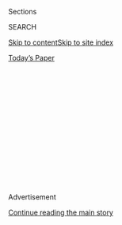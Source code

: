 <div id="app">

<div>

<div>

<div>

<div class="NYTAppHideMasthead css-1q2w90k e1suatyy0">

<div class="section css-ui9rw0 e1suatyy2">

<div class="css-eph4ug er09x8g0">

<div class="css-6n7j50">

</div>

<span class="css-1dv1kvn">Sections</span>

<div class="css-10488qs">

<span class="css-1dv1kvn">SEARCH</span>

</div>

[Skip to content](#site-content)[Skip to site
index](#site-index)

</div>

<div class="css-10698na e1huz5gh0">

</div>

</div>

<div id="masthead-bar-one" class="section hasLinks css-15hmgas e1csuq9d3">

<div class="css-uqyvli e1csuq9d0">

</div>

<div class="css-1uqjmks e1csuq9d1">

</div>

<div class="css-9e9ivx">

[](https://myaccount.nytimes3xbfgragh.onion/auth/login?response_type=cookie&client_id=vi)

</div>

<div class="css-1bvtpon e1csuq9d2">

[Today’s
Paper](https://www.nytimes3xbfgragh.onion/section/todayspaper)

</div>

</div>

</div>

</div>

<div data-aria-hidden="false">

<div id="site-content" data-role="main">

<div>

<div class="css-1aor85t" style="opacity:0.000000001;z-index:-1;visibility:hidden">

<div class="css-1hqnpie">

<div class="css-epjblv">

<span class="css-17xtcya">[Opinion](/section/opinion)</span><span class="css-x15j1o">|</span><span class="css-fwqvlz">What
Will a Post-Trump G.O.P. Look
Like?</span>

</div>

<div class="css-k008qs">

<div class="css-1iwv8en">

<span class="css-18z7m18"></span>

<div>

</div>

</div>

<span class="css-1n6z4y">https://nyti.ms/3jFfV4Z</span>

<div class="css-1705lsu">

<div class="css-4xjgmj">

<div class="css-4skfbu" data-role="toolbar" data-aria-label="Social Media Share buttons, Save button, and Comments Panel with current comment count" data-testid="share-tools">

  - 
  - 
  - 
  - 
    
    <div class="css-6n7j50">
    
    </div>

  - 
  - 

</div>

</div>

</div>

</div>

</div>

</div>

<div id="NYT_TOP_BANNER_REGION" class="css-13pd83m">

</div>

<div id="top-wrapper" class="css-1sy8kpn">

<div id="top-slug" class="css-l9onyx">

Advertisement

</div>

[Continue reading the main
story](#after-top)

<div class="ad top-wrapper" style="text-align:center;height:100%;display:block;min-height:250px">

<div id="top" class="place-ad" data-position="top" data-size-key="top">

</div>

</div>

<div id="after-top">

</div>

</div>

<div>

<div class="css-v5btjw etb61u70">

<div class="css-v05ibm etb61u71">

[Opinion](/section/opinion)

</div>

</div>

<div id="sponsor-wrapper" class="css-1hyfx7x">

<div id="sponsor-slug" class="css-19vbshk">

Supported by

</div>

[Continue reading the main
story](#after-sponsor)

<div id="sponsor" class="ad sponsor-wrapper" style="text-align:center;height:100%;display:block">

</div>

<div id="after-sponsor">

</div>

</div>

<div class="css-186x18t">

</div>

<div class="css-1vkm6nb ehdk2mb0">

# What Will a Post-Trump G.O.P. Look Like?

</div>

And consider, what will it take for the Republican Party to begin to
heal itself?

<div class="css-18e8msd">

<div class="css-vp77d3 epjyd6m0">

<div class="css-1p10dcb ey68jwv0" data-aria-hidden="true">

[![Bret
Stephens](https://static01.graylady3jvrrxbe.onion/images/2017/08/27/insider/bretstephens/bretstephens-thumbLarge-v6.png
"Bret Stephens")](https://www.nytimes3xbfgragh.onion/by/bret-stephens)

</div>

<div class="css-1baulvz">

By [<span class="css-1baulvz last-byline" itemprop="name">Bret
Stephens</span>](https://www.nytimes3xbfgragh.onion/by/bret-stephens)

<div class="css-8atqhb">

Opinion Columnist

</div>

</div>

</div>

  - July 27,
    2020

  - 
    
    <div class="css-4xjgmj">
    
    <div class="css-d8bdto" data-role="toolbar" data-aria-label="Social Media Share buttons, Save button, and Comments Panel with current comment count" data-testid="share-tools">
    
      - 
      - 
      - 
      - 
        
        <div class="css-6n7j50">
        
        </div>
    
      - 
      - 
    
    </div>
    
    </div>

</div>

<div class="css-79elbk" data-testid="photoviewer-wrapper">

<div class="css-z3e15g" data-testid="photoviewer-wrapper-hidden">

</div>

<div class="css-1a48zt4 ehw59r15" data-testid="photoviewer-children">

![<span class="css-16f3y1r e13ogyst0" data-aria-hidden="true">The
closing day of the Republican National Convention in
2016.</span><span class="css-cnj6d5 e1z0qqy90" itemprop="copyrightHolder"><span class="css-1ly73wi e1tej78p0">Credit...</span><span><span>Damon
Winter/The New York
Times</span></span></span>](https://static01.graylady3jvrrxbe.onion/images/2020/07/28/opinion/27stephensWeb/27stephensWeb-articleLarge.jpg?quality=75&auto=webp&disable=upscale)

</div>

</div>

</div>

<div class="section meteredContent css-1r7ky0e" name="articleBody" itemprop="articleBody">

<div class="css-1fanzo5 StoryBodyCompanionColumn">

<div class="css-53u6y8">

If Donald Trump stages another come-from-behind victory in November —
helped, in all likelihood, [by the collapse of public order in American
cities](https://www.nytimes3xbfgragh.onion/2020/07/26/us/protests-portland-seattle-trump.html?action=click&module=Top%20Stories&pgtype=Homepage)
— the Republican Party will become an oddity for the Trump Organization:
the only entity it owns but does not brand. Not only will Trump remain
in office for another term, but the Trumpers will also dominate the
G.O.P. for another generation.

Look for Tom Cotton to be the likely nominee in 2024 (with — why not? —
Laura Ingraham as his running mate).

And if Trump loses? Then the future of the party will be up for grabs.
It’s time to start thinking about who can grab it, who should, and who
will.

Much depends on the margin of defeat. If it’s razor thin and comes down
to a vote-count dispute in a single state, as it did in Florida in 2000,
Trump will almost surely allege fraud, claim victory and set off a
constitutional crisis. As Ohio State law professor Edward Foley noted
last year [in a must-read law review
article](https://lawecommons.luc.edu/cgi/viewcontent.cgi?article=2719&context=luclj),
a state like Pennsylvania could send competing certificates of electoral
votes to Congress. Interpretive ambiguities in the 12th Amendment and
the Electoral Count Act of 1887 could deadlock the House and the Senate.
We could have two self-declared presidents on the eve of next year’s
inauguration.

</div>

</div>

<div class="css-1fanzo5 StoryBodyCompanionColumn">

<div class="css-53u6y8">

Who controls the nuclear football in that event is a question someone
needs to start thinking about right now.

But let’s assume Trump loses narrowly but indisputably. In that case,
the Trump family will do what it can to retain control of the G.O.P.

Tommy Hicks Jr., [the current Republican National Committee
co-chairman](https://www.buzzfeednews.com/article/tariniparti/trump-tommy-hicks-rnc-co-chair),
is one possible candidate to move up to become chairman, and run the
R.N.C., but the likelier choice is Hicks’s good friend Donald Trump Jr.
The Trumpers will make the argument that NeverTrumpers cost them the
election and are thus responsible for everything bad that might happen
in a Biden administration, from crime on the streets to liberal Supreme
Court picks to some future Benghazi-type episode.

Something unpleasant might come of this. It tends to happen whenever a
large mass of conformists convince themselves that they’ve been betrayed
by a nonconforming minority in their midst.

Then there’s the third scenario: An overwhelming and humiliating Trump
defeat, on the order of George H.W. Bush’s 168 to 370 electoral vote
loss to Bill Clinton in 1992.

</div>

</div>

<div class="css-1fanzo5 StoryBodyCompanionColumn">

<div class="css-53u6y8">

The infighting will begin the moment Florida, North Carolina or any
other must-win state for Trump is called for Joe Biden. It will pit two
main camps against each other. On the right, it will be the What Were We
Thinking? side of the party. On the further right, the Trump Didn’t Go
Far Enough side. Think of it as a cage match between Marco Rubio and
Tucker Carlson for the soul of the G.O.P.

Both sides will recognize that Trump was a uniquely incompetent
executive who — as in his business dealings — always proved his own
worst enemy, always squandered his luck, never learned from his
mistakes, never grew in office. Both sides will want to wash their hands
of the soon-to-be-former president, his obnoxious relatives, their
intellectual vacuity and their self-dealing ways. And both will have to
tread carefully around a wounded and bitter man who, like a minefield
laid for some long-ago war, still has the power to kill anyone who
missteps.

That’s where agreement ends. The What Were We Thinking? Republicans will
want to hurry the party back to some version of what it was when Paul
Ryan was its star. They’ll want to pretend that Trump never happened.
They will organize a task force composed of former party worthies to
write an election post-mortem, [akin to what then-G.O.P. chair Reince
Priebus did
after 2012,](https://online.wsj.com/public/resources/documents/RNCreport03182013.pdf)
emphasizing the need to repair relations with minorities, women and
younger voters. They’ll talk up the virtues of Republicans as reformers
and problem-solvers, not Know-Nothings and culture warriors.

The Didn’t Go Far Enough camp will make the opposite case. They’ll note
that Trump never built the wall, never got U.S. troops out of the Middle
East, never drained the swamp of Beltway corruption, ended NAFTA in name
only, did Wall Street’s bidding at Main Street’s expense, and “owned the
libs” on Twitter while losing the broader battle of ideas. This camp
will seek a new champion: Trump plus a brain.

These are two deeply unattractive versions of the party of Lincoln, one
feckless, the other fanatical. Even so, all who care about the health of
American democracy should hold their noses and hope the feckless side
prevails.

As with the Democrats after Jimmy Carter’s defeat in 1980, it will
probably take more than one electoral shellacking for
conservative-leaning voters to appreciate the scale of disaster that
Trump’s presidency inflicted on the party and the country. It will
probably also take more than one defeat for the party to learn that
electoral contests should still be waged, and won, near the center of
the ideological spectrum, not the fringe.

But everything has to start somewhere. A decisive Trump loss in November
isn’t a sufficient condition for the G.O.P. to begin to heal itself.
It’s still a beginning.

*The Times is committed to publishing* [*a diversity of
letters*](https://www.nytimes3xbfgragh.onion/2019/01/31/opinion/letters/letters-to-editor-new-york-times-women.html)
*to the editor. We’d like to hear what you think about this or any of
our articles. Here are some*
[*tips*](https://help.nytimes3xbfgragh.onion/hc/en-us/articles/115014925288-How-to-submit-a-letter-to-the-editor)*.
And here’s our email:*
[*letters@NYTimes.com*](mailto:letters@NYTimes.com)*.*

*Follow The New York Times Opinion section on*
[*Facebook*](https://www.facebookcorewwwi.onion/nytopinion)*,* [*Twitter
(@NYTopinion)*](http://twitter.com/NYTOpinion) *and*
[*Instagram*](https://www.instagram.com/nytopinion/)*.*

</div>

</div>

</div>

<div>

</div>

<div>

</div>

<div>

</div>

<div>

<div id="bottom-wrapper" class="css-1ede5it">

<div id="bottom-slug" class="css-l9onyx">

Advertisement

</div>

[Continue reading the main
story](#after-bottom)

<div id="bottom" class="ad bottom-wrapper" style="text-align:center;height:100%;display:block;min-height:90px">

</div>

<div id="after-bottom">

</div>

</div>

</div>

</div>

</div>

## Site Index

<div>

</div>

## Site Information Navigation

  - [© <span>2020</span> <span>The New York Times
    Company</span>](https://help.nytimes3xbfgragh.onion/hc/en-us/articles/115014792127-Copyright-notice)

<!-- end list -->

  - [NYTCo](https://www.nytco.com/)
  - [Contact
    Us](https://help.nytimes3xbfgragh.onion/hc/en-us/articles/115015385887-Contact-Us)
  - [Work with us](https://www.nytco.com/careers/)
  - [Advertise](https://nytmediakit.com/)
  - [T Brand Studio](http://www.tbrandstudio.com/)
  - [Your Ad
    Choices](https://www.nytimes3xbfgragh.onion/privacy/cookie-policy#how-do-i-manage-trackers)
  - [Privacy](https://www.nytimes3xbfgragh.onion/privacy)
  - [Terms of
    Service](https://help.nytimes3xbfgragh.onion/hc/en-us/articles/115014893428-Terms-of-service)
  - [Terms of
    Sale](https://help.nytimes3xbfgragh.onion/hc/en-us/articles/115014893968-Terms-of-sale)
  - [Site
    Map](https://spiderbites.nytimes3xbfgragh.onion)
  - [Help](https://help.nytimes3xbfgragh.onion/hc/en-us)
  - [Subscriptions](https://www.nytimes3xbfgragh.onion/subscription?campaignId=37WXW)

</div>

</div>

</div>

</div>
